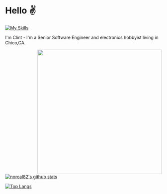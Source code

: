 # Hello :v: 

[![My Skills](https://skillicons.dev/icons?i=linux,python,arduino,nodejs,ruby,rails,js,html,css,sass)](https://skillicons.dev)  

I'm Clint - I'm a Senior Software Engineer and electronics hobbyist living in Chico,CA.

<img align="right" height="auto" width="400px" src="https://bettiga.dev/svg/state?id=ca&background=lightgrey&highlight=tomato&size=196&"></img>

[![norcal82's github stats](https://github-readme-stats.vercel.app/api?username=norcal82&count_private=true&show_icons=true&theme=vue)](https://github.com/norcal82/github-readme-stats) 

[![Top Langs](https://github-readme-stats.vercel.app/api/top-langs/?username=norcal82&layout=compact)](https://github.com/norcal82/github-readme-stats)
